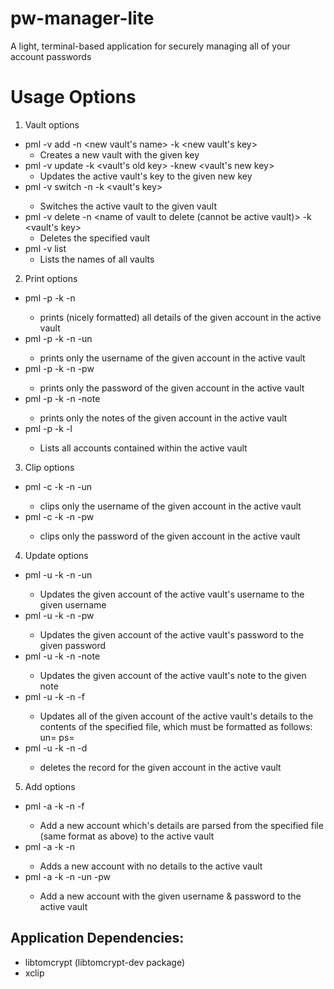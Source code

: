 # pw-manager-lite
A light, terminal-based application for securely managing all of your account passwords

# Usage Options

1. Vault options
* pml -v add -n <new vault's name> -k <new vault's key>
    * Creates a new vault with the given key
* pml -v update -k <vault's old key> -knew <vault's new key>
    * Updates the active vault's key to the given new key
* pml -v switch -n <name of vault to switch to> -k <vault's key>
    * Switches the active vault to the given vault
* pml -v delete -n <name of vault to delete (cannot be active vault)> -k <vault's key>
    * Deletes the specified vault
* pml -v list
    * Lists the names of all vaults

2. Print options
* pml -p -k <vault key> -n <acct name>
    * prints (nicely formatted) all details of the given account in the active vault
* pml -p -k <vault key> -n <acct name> -un
    * prints only the username of the given account in the active vault
* pml -p -k <vault key> -n <acct name> -pw
    * prints only the password of the given account in the active vault
* pml -p -k <vault key> -n <acct name> -note
    * prints only the notes of the given account in the active vault
* pml -p -k <vault key> -l
    * Lists all accounts contained within the active vault

3. Clip options
* pml -c -k <vault key> -n <acct name> -un
    * clips only the username of the given account in the active vault
* pml -c -k <vault key> -n <acct name> -pw
    * clips only the password of the given account in the active vault

4. Update options
* pml -u -k <vault key> -n <acct name> -un <new username>
    * Updates the given account of the active vault's username to the given username
* pml -u -k <vault key> -n <acct name> -pw <new password>
    * Updates the given account of the active vault's password to the given password
* pml -u -k <vault key> -n <acct name> -note <new note>
    * Updates the given account of the active vault's note to the given note
* pml -u -k <vault key> -n <acct name> -f <file path>
    * Updates all of the given account of the active vault's details to the contents of the specified file,
      which must be formatted as follows:
      un=<username><newline>
      ps=<password><newline>
      <note>
* pml -u -k <vault key> -n <acct name> -d
    * deletes the record for the given account in the active vault

5. Add options
* pml -a -k <vault key> -n <acct name> -f <file path>
    * Add a new account which's details are parsed from the specified file (same format as above) to the active vault
* pml -a -k <vault key> -n <acct name>
    * Adds a new account with no details to the active vault
* pml -a -k <vault key> -n <acct name> -un <username> -pw <password>
    * Add a new account with the given username & password to the active vault


## Application Dependencies:
* libtomcrypt (libtomcrypt-dev package)
* xclip
